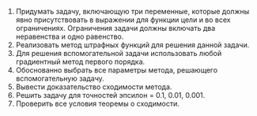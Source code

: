1. Придумать задачу, включающую три переменные, которые должны явно присутствовать в выражении для функции цели и во всех ограничениях. Ограничения задачи должны включать два неравенства и одно равенство.
2. Реализовать метод штрафных функций для решения данной задачи.
3. Для решения вспомогательной задачи использовать любой градиентный метод первого порядка.
4. Обоснованно выбрать все параметры метода, решающего вспомогательную задачу.
5. Вывести доказательство сходимости метода.
6. Решить задачу для точностей эпсилон = 0.1, 0.01, 0.001.
7. Проверить все условия теоремы о сходимости.